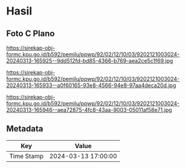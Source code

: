 # Hasil

## Foto C Plano

https://sirekap-obj-formc.kpu.go.id/b592/pemilu/ppwp/92/02/12/10/03/9202121003024-20240313-165925--9dd512fd-bd85-4366-b769-aea2ce5c1f69.jpg

https://sirekap-obj-formc.kpu.go.id/b592/pemilu/ppwp/92/02/12/10/03/9202121003024-20240313-165933--a0f60165-93e8-4566-94e8-97aa4deca20d.jpg

https://sirekap-obj-formc.kpu.go.id/b592/pemilu/ppwp/92/02/12/10/03/9202121003024-20240313-165946--aea72875-4fc8-43aa-9003-05011af58e71.jpg


## Metadata

| Key        | Value               |
| ---------- | ------------------- |
| Time Stamp | 2024-03-13 17:00:00 |



